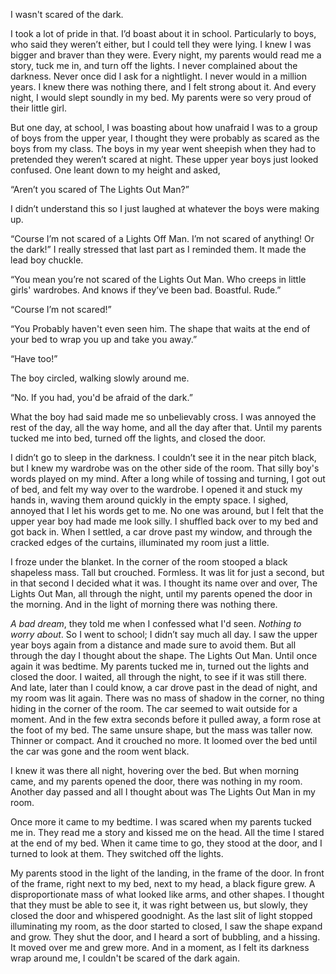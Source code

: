 I wasn't scared of the dark.



I took a lot of pride in that. I’d boast about it in school. Particularly to boys, who said they weren’t either, but I could tell they were lying. I knew I was bigger and braver than they were. Every night, my parents would read me a story, tuck me in, and turn off the lights. I never complained about the darkness. Never once did I ask for a nightlight. I never would in a million years. I knew there was nothing there, and I felt strong about it. And every night, I would slept soundly in my bed. My parents were so very proud of their little girl. 



But one day, at school, I was boasting about how unafraid I was to a group of boys from the upper year, I thought they were probably as scared as the boys from my class. The boys in my year went sheepish when they had to pretended they weren’t scared at night. These upper year boys just looked confused. One leant down to my height and asked,



“Aren’t you scared of The Lights Out Man?”



I didn’t understand this so I just laughed at whatever the boys were making up.



“Course I’m not scared of a Lights Off Man. I’m not scared of anything! Or the dark!” I really stressed that last part as I reminded them. It made the lead boy chuckle.



“You mean you’re not scared of the Lights Out Man. Who creeps in little girls' wardrobes. And knows if they’ve been bad. Boastful. Rude.”



“Course I’m not scared!”



“You Probably haven't even seen him. The shape that waits at the end of your bed to wrap you up and take you away.”



“Have too!”



The boy circled, walking slowly around me.



“No. If you had, you'd be afraid of the dark.”



What the boy had said made me so unbelievably cross. I was annoyed the rest of the day, all the way home, and all the day after that. Until my parents tucked me into bed, turned off the lights, and closed the door. 

I didn’t go to sleep in the darkness. I couldn’t see it in the near pitch black, but I knew my wardrobe was on the other side of the room. That silly boy's words played on my mind. After a long while of tossing and turning, I got out of bed, and felt my way over to the wardrobe. I opened it and stuck my hands in, waving them around quickly in the empty space. I sighed, annoyed that I let his words get to me. No one was around, but I felt that the upper year boy had made me look silly. I shuffled back over to my bed and got back in. When I settled, a car drove past my window, and through the cracked edges of the curtains, illuminated my room just a little. 



I froze under the blanket. In the corner of the room stooped a black shapeless mass. Tall but crouched. Formless. It was lit for just a second, but in that second I decided what it was. I thought its name over and over, The Lights Out Man, all through the night, until my parents opened the door in the morning. And in the light of morning there was nothing there. 



*A bad dream*, they told me when I confessed what I'd seen. *Nothing to worry about*. So I went to school; I didn’t say much all day. I saw the upper year boys again from a distance and made sure to avoid them. But all through the day I thought about the shape. The Lights Out Man. Until once again it was bedtime. My parents tucked me in, turned out the lights and closed the door. I waited, all through the night, to see if it was still there. And late, later than I could know, a car drove past in the dead of night, and my room was lit again. There was no mass of shadow in the corner, no thing hiding in the corner of the room. The car seemed to wait outside for a moment. And in the few extra seconds before it pulled away, a form rose at the foot of my bed. The same unsure shape, but the mass was taller now. Thinner or compact. And it crouched no more. It loomed over the bed until the car was gone and the room went black. 



I knew it was there all night, hovering over the bed. But when morning came, and my parents opened the door, there was nothing in my room. Another day passed and all I thought about was The Lights Out Man in my room. 



Once more it came to my bedtime. I was scared when my parents tucked me in. They read me a story and kissed me on the head. All the time I stared at the end of my bed. When it came time to go, they stood at the door, and I turned to look at them. They switched off the lights. 



My parents stood in the light of the landing, in the frame of the door. In front of the frame, right next to my bed, next to my head, a black figure grew. A disproportionate mass of what looked like arms, and other shapes. I thought that they must be able to see it, it was right between us, but slowly, they closed the door and whispered goodnight. As the last slit of light stopped illuminating my room, as the door started to closed, I saw the shape expand and grow. They shut the door, and I heard a sort of bubbling, and a hissing. It moved over me and grew more. And in a moment, as I felt its darkness wrap around me, I couldn't be scared of the dark again.

